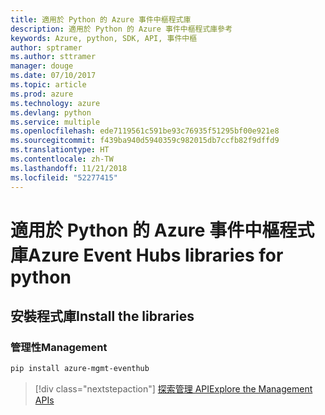 ```yaml
---
title: 適用於 Python 的 Azure 事件中樞程式庫
description: 適用於 Python 的 Azure 事件中樞程式庫參考
keywords: Azure, python, SDK, API, 事件中樞
author: sptramer
ms.author: sttramer
manager: douge
ms.date: 07/10/2017
ms.topic: article
ms.prod: azure
ms.technology: azure
ms.devlang: python
ms.service: multiple
ms.openlocfilehash: ede7119561c591be93c76935f51295bf00e921e8
ms.sourcegitcommit: f439ba940d5940359c982015db7ccfb82f9dffd9
ms.translationtype: HT
ms.contentlocale: zh-TW
ms.lasthandoff: 11/21/2018
ms.locfileid: "52277415"
---
```

# <a name="azure-event-hubs-libraries-for-python"></a><span data-ttu-id="1c6dc-104">適用於 Python 的 Azure 事件中樞程式庫</span><span class="sxs-lookup"><span data-stu-id="1c6dc-104">Azure Event Hubs libraries for python</span></span>

## <a name="install-the-libraries"></a><span data-ttu-id="1c6dc-105">安裝程式庫</span><span class="sxs-lookup"><span data-stu-id="1c6dc-105">Install the libraries</span></span>


### <a name="management"></a><span data-ttu-id="1c6dc-106">管理性</span><span class="sxs-lookup"><span data-stu-id="1c6dc-106">Management</span></span>

```bash
pip install azure-mgmt-eventhub
```
> [!div class="nextstepaction"]
> [<span data-ttu-id="1c6dc-107">探索管理 API</span><span class="sxs-lookup"><span data-stu-id="1c6dc-107">Explore the Management APIs</span></span>](/python/api/overview/azure/eventhub/management)